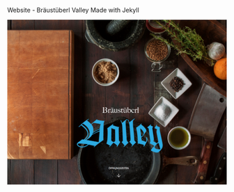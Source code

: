 
Website - Bräustüberl Valley 
Made with Jekyll

![Screenshot](https://github.com/bs-valley/bs-valley.github.io/blob/master/screenshot.png)
